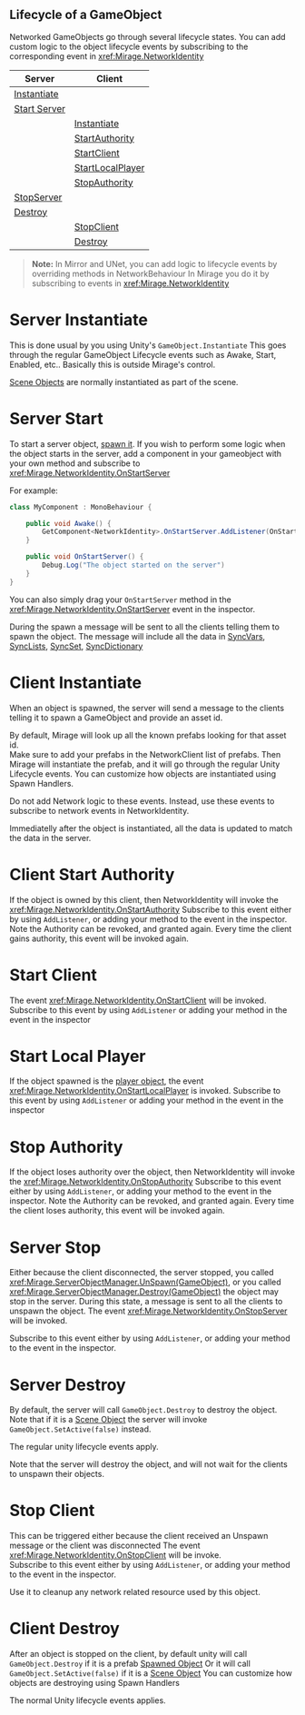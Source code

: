## Lifecycle of a GameObject

Networked GameObjects go through several lifecycle states. 
You can add custom logic to the object lifecycle events by subscribing to the corresponding event in <xref:Mirage.NetworkIdentity>

| Server                             | Client                                    |
| ---------------------------------- | ----------------------------------------- |
| [Instantiate](#server-instantiate) |                                           |
| [Start Server](#server-start)      |                                           |
|                                    | [Instantiate](#client-instantiate)        |
|                                    | [StartAuthority](#client-start-authority) |
|                                    | [StartClient](#start-client)              |
|                                    | [StartLocalPlayer](#start-local-player)   |
|                                    | [StopAuthority](#stop-authority)          |
| [StopServer](#server-stop)         |                                           |
| [Destroy](#server-destroy)         |                                           |
|                                    | [StopClient](#stop-client)                |
|                                    | [Destroy](#client-destroy)                |


> **Note:** In Mirror and UNet, you can add logic to lifecycle events by overriding methods in NetworkBehaviour
> In Mirage you do it by subscribing to events in <xref:Mirage.NetworkIdentity>

# Server Instantiate

This is done usual by you using Unity's `GameObject.Instantiate` 
This goes through the regular GameObject Lifecycle events such as Awake, Start, Enabled, etc..
Basically this is outside Mirage's control.

[Scene Objects](SceneObjects.md) are normally instantiated as part of the scene.

# Server Start

To start a server object,  [spawn it](SpawnObject.md). 
If you wish to perform some logic when the object starts in the server, add a 
component in your gameobject with your own method and subscribe to 
<xref:Mirage.NetworkIdentity.OnStartServer>

For example:

```cs
class MyComponent : MonoBehaviour {

    public void Awake() {
        GetComponent<NetworkIdentity>.OnStartServer.AddListener(OnStartServer);
    }

    public void OnStartServer() {
        Debug.Log("The object started on the server")
    }
}
```

You can also simply drag your `OnStartServer` method in the <xref:Mirage.NetworkIdentity.OnStartServer> event in the inspector.

During the spawn a message will be sent to all the clients telling them to spawn the object. The message
will include all the data in [SyncVars](../Sync/SyncVars.md), [SyncLists](../Sync/SyncLists.md), [SyncSet](../Sync/SyncHashSet.md), [SyncDictionary](../Sync/SyncDictionary.md)

# Client Instantiate

When an object is spawned,  the server will send a message to the clients telling it to spawn a GameObject and provide 
an asset id.

By default, Mirage will look up all the known prefabs looking for that asset id.  
Make sure to add your prefabs in the NetworkClient list of prefabs.
Then Mirage will instantiate the prefab,  and it will go through the regular Unity Lifecycle events.
You can customize how objects are instantiated using Spawn Handlers.

Do not add Network logic to these events.  Instead,  use these events to subscribe to network events in NetworkIdentity.

Immediatelly after the object is instantiated, all the data is updated to match the data in the server.

# Client Start Authority

If the object is owned by this client, then NetworkIdentity will invoke the <xref:Mirage.NetworkIdentity.OnStartAuthority>
Subscribe to this event either by using `AddListener`,  or adding your method to the event in the inspector.
Note the Authority can be revoked, and granted again.  Every time the client gains authority, this event will be invoked again.

# Start Client

The event <xref:Mirage.NetworkIdentity.OnStartClient> will be invoked. 
Subscribe to this event by using `AddListener` or adding your method in the event in the inspector

# Start Local Player

If the object spawned is the [player object](SpawnPlayer.md),  the event <xref:Mirage.NetworkIdentity.OnStartLocalPlayer>
is invoked.
Subscribe to this event by using `AddListener` or adding your method in the event in the inspector

# Stop Authority

If the object loses authority over the object, then NetworkIdentity will invoke the <xref:Mirage.NetworkIdentity.OnStopAuthority>
Subscribe to this event either by using `AddListener`,  or adding your method to the event in the inspector.
Note the Authority can be revoked, and granted again.  Every time the client loses authority, this event will be invoked again.

# Server Stop

Either because the client disconnected, the server stopped, 
you called <xref:Mirage.ServerObjectManager.UnSpawn(GameObject)>,  or you called <xref:Mirage.ServerObjectManager.Destroy(GameObject)> the object may stop in the server.
During this state, a message is sent to all the clients to unspawn the object.
The event <xref:Mirage.NetworkIdentity.OnStopServer> will be invoked. 

Subscribe to this event either by using `AddListener`,  or adding your method to the event in the inspector.

# Server Destroy

By default, the server will call `GameObject.Destroy` to destroy the object.  
Note that if it is a [Scene Object](SceneObjects.md) the server will invoke `GameObject.SetActive(false)` instead.  

The regular unity lifecycle events apply.

Note that the server will destroy the object, and will not wait for the clients to unspawn their objects.

# Stop Client

This can be triggered either because the client received an Unspawn message or the client was disconnected
The event <xref:Mirage.NetworkIdentity.OnStopClient> will be invoke.  
Subscribe to this event either by using `AddListener`,  or adding your method to the event in the inspector.

Use it to cleanup any network related resource used by this object.

# Client Destroy

After an object is stopped on the client,  by default unity will call `GameObject.Destroy` if it is a prefab [Spawned Object](SpawnObject.md)
Or it will call `GameObject.SetActive(false)` if it is a [Scene Object](SceneObjects.md)
You can customize how objects are destroying using Spawn Handlers

The normal Unity lifecycle events applies.
